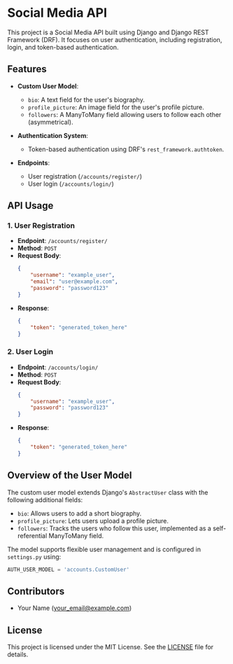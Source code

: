 
# Social Media API

This project is a Social Media API built using Django and Django REST Framework (DRF). It focuses on user authentication, including registration, login, and token-based authentication.

## Features

- **Custom User Model**:
  - `bio`: A text field for the user's biography.
  - `profile_picture`: An image field for the user's profile picture.
  - `followers`: A ManyToMany field allowing users to follow each other (asymmetrical).

- **Authentication System**:
  - Token-based authentication using DRF's `rest_framework.authtoken`.

- **Endpoints**:
  - User registration (`/accounts/register/`)
  - User login (`/accounts/login/`)

## API Usage

### 1. User Registration
- **Endpoint**: `/accounts/register/`
- **Method**: `POST`
- **Request Body**:
  ```json
  {
      "username": "example_user",
      "email": "user@example.com",
      "password": "password123"
  }
  ```
- **Response**:
  ```json
  {
      "token": "generated_token_here"
  }
  ```

### 2. User Login
- **Endpoint**: `/accounts/login/`
- **Method**: `POST`
- **Request Body**:
  ```json
  {
      "username": "example_user",
      "password": "password123"
  }
  ```
- **Response**:
  ```json
  {
      "token": "generated_token_here"
  }
  ```

## Overview of the User Model

The custom user model extends Django's `AbstractUser` class with the following additional fields:
- `bio`: Allows users to add a short biography.
- `profile_picture`: Lets users upload a profile picture.
- `followers`: Tracks the users who follow this user, implemented as a self-referential ManyToMany field.

The model supports flexible user management and is configured in `settings.py` using:
```python
AUTH_USER_MODEL = 'accounts.CustomUser'
```

## Contributors

- Your Name (your_email@example.com)

## License

This project is licensed under the MIT License. See the [LICENSE](LICENSE) file for details.
